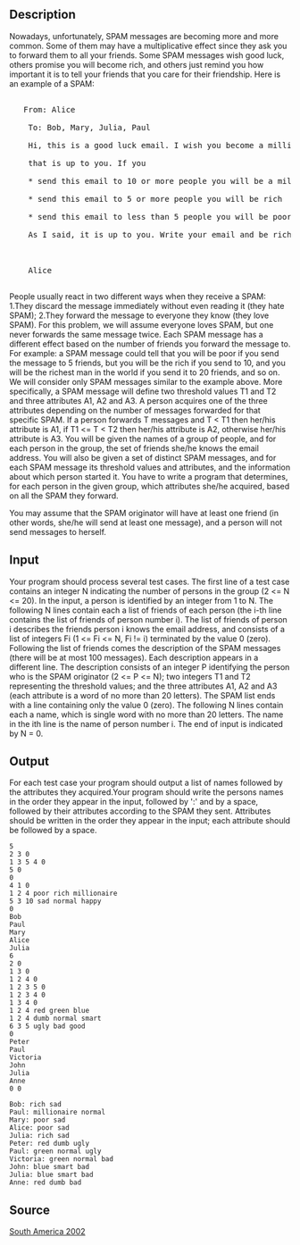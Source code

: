 <h2>Description</h2><p>Nowadays, unfortunately, SPAM messages are becoming more and more common. Some of them may have a multiplicative effect since they ask you to forward them to all your friends. Some SPAM messages wish good luck, others promise you will become rich, and others just remind you how important it is to tell your friends that you care for their friendship. Here is an example of a SPAM:
</p><pre><br>	From: Alice
<br>	To: Bob, Mary, Julia, Paul
<br>	Hi, this is a good luck email. I wish you become a millionaire, but
<br>	that is up to you. If you
<br>	* send this email to 10 or more people you will be a millionaire
<br>	* send this email to 5 or more people you will be rich
<br>	* send this email to less than 5 people you will be poor
<br>	As I said, it is up to you. Write your email and be rich! :-)
<br>
<br>	Alice
<br></pre><p>
</p>People usually react in two different ways when they receive a SPAM:
1.They discard the message immediately without even reading it (they hate SPAM);
2.They forward the message to everyone they know (they love SPAM).
For this problem, we will assume everyone loves SPAM, but one never forwards the same message twice. Each SPAM message has a different effect based on the number of friends you forward the message to. For example: a SPAM message could tell that you will be poor if you send the message to 5 friends, but you will be the rich if you send to 10, and you will be the richest man in the world if you send it to 20 friends, and so on.
We will consider only SPAM messages similar to the example above. More specifically, a SPAM message will define two threshold values T1 and T2 and three attributes A1, A2 and A3. A person acquires one of the three attributes depending on the number of messages forwarded for that specific SPAM. If a person forwards T messages and T &lt; T1 then her/his attribute is A1, if T1 &lt;= T &lt; T2 then her/his attribute is A2, otherwise her/his attribute is A3.
You will be given the names of a group of people, and for each person in the group, the set of friends she/he knows the email address. You will also be given a set of distinct SPAM messages, and for each SPAM message its threshold values and attributes, and the information about which person started it.
You have to write a program that determines, for each person in the given group, which attributes she/he acquired, based on all the SPAM they forward.

You may assume that the SPAM originator will have at least one friend (in other words, she/he will send at least one message), and a person will not send messages to herself.
<h2>Input</h2><p>Your program should process several test cases. The first line of a test case contains an integer N indicating the number of persons in the group (2 &lt;= N &lt;= 20). In the input, a person is identified by an integer from 1 to N. The following N lines contain each a list of friends of each person (the i-th line contains the list of friends of person number i). The list of friends of person i describes the friends person i knows the email address, and consists of a list of integers Fi (1 &lt;= Fi &lt;= N, Fi != i) terminated by the value 0 (zero). Following the list of friends comes the description of the SPAM messages (there will be at most 100 messages). Each description appears in a different line. The description consists of an integer P identifying the person who is the SPAM originator (2 &lt;= P &lt;= N); two integers T1 and T2 representing the threshold values; and the three attributes A1, A2 and A3 (each attribute is a word of no more than 20 letters). The SPAM list ends with a line containing only the value 0 (zero). The following N lines contain each a name, which is single word with no more than 20 letters. The name in the ith line is the name of person number i. The end of input is indicated by N = 0.</p><h2>Output</h2><p>For each test case your program should output a list of names followed by the attributes they acquired.Your program should write the persons names in the order they appear in the input, followed by ':' and by a space, followed by their attributes according to the SPAM they sent. Attributes should be written in the order they appear in the input; each attribute should be followed by a space.</p><pre><code class="language-input1">5
2 3 0
1 3 5 4 0
5 0
0
4 1 0
1 2 4 poor rich millionaire
5 3 10 sad normal happy
0
Bob
Paul
Mary
Alice
Julia
6
2 0
1 3 0
1 2 4 0
1 2 3 5 0
1 2 3 4 0
1 3 4 0
1 2 4 red green blue
1 2 4 dumb normal smart
6 3 5 ugly bad good
0
Peter
Paul
Victoria
John
Julia
Anne
0 0</code></pre><pre><code class="language-output1">Bob: rich sad
Paul: millionaire normal
Mary: poor sad
Alice: poor sad
Julia: rich sad
Peter: red dumb ugly
Paul: green normal ugly
Victoria: green normal bad
John: blue smart bad
Julia: blue smart bad
Anne: red dumb bad</code></pre><h2>Source</h2><a href="searchproblem?field=source&amp;key=South+America+2002">South America 2002</a>
